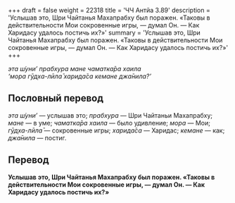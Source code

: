 +++
draft = false
weight = 22318
title = 'ЧЧ Антйа 3.89'
description = 'Услышав это, Шри Чайтанья Махапрабху был поражен. «Таковы в действительности Мои сокровенные игры, — думал Он. — Как Харидасу удалось постичь их?»'
summary = 'Услышав это, Шри Чайтанья Махапрабху был поражен. «Таковы в действительности Мои сокровенные игры, — думал Он. — Как Харидасу удалось постичь их?»'
+++

_эта ш́уни’ прабхура мане чаматка̄ра хаила  
‘мора гӯд̣ха-лӣла̄ харида̄са кемане джа̄нила?’_

## Пословный перевод

_эта_ _ш́уни’_ — услышав это; _прабхура_ — Шри Чайтаньи Махапрабху; _мане_ — в уме; _чаматка̄ра_ _хаила_ — было удивление; _мора_ — Мои; _гӯд̣ха_\-_лӣла̄_ — сокровенные игры; _харида̄са_ — Харидас; _кемане_ — как; _джа̄нила_ — постиг.

## Перевод

**Услышав это, Шри Чайтанья Махапрабху был поражен. «Таковы в действительности Мои сокровенные игры, — думал Он. — Как Харидасу удалось постичь их?»**
